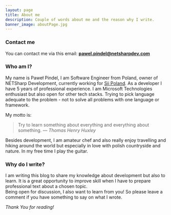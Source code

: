 ```yaml
---
layout: page
title: About me
description: Couple of words about me and the reason why I write.
banner_image: aboutPage.jpg
---
```


### Contact me

You can contact me via this email: <a href="mailto:pawel.pindel@netsharpdev.com">**pawel.pindel@netsharpdev.com**</a>

### Who am I?

My name is Paweł Pindel, I am Software Engineer from Poland, owner of NETSharp Development, currently working for [Sii Poland](https://sii.pl/). As a developer I have 5 years of professional experience. I am Microsoft Technologies enthusiast but also open for other tech stacks. Trying to pick language adequate to the problem - not to solve all problems with one language or framework.

My motto is:
>Try to learn something about everything and everything about something. <cite>― Thomas Henry Huxley</cite>

Besides development, I am amateur chef and also really enjoy travelling and hiking around the world but especially in love with polish countryside and nature. In my free time I play the guitar.

### Why do I write?

I am writing this blog to share my knowledge about development but also to learn. It is a great opportunity to improve skill when I have to prepare professional text about a chosen topic. <br>Being open for discussion, I also want to learn from you! So please leave a comment if you have something to say on what I wrote.

*Thank You for reading!*
